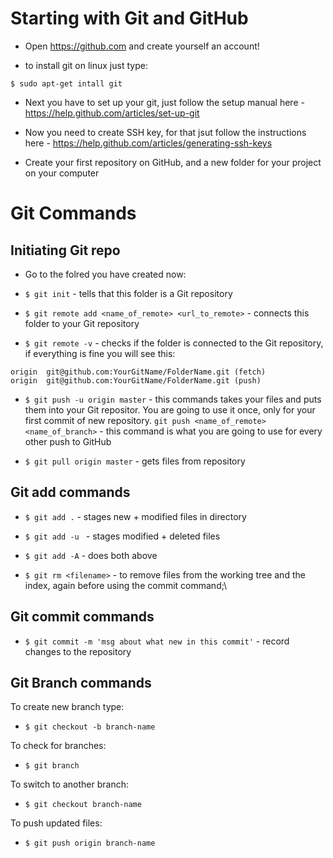 # Starting with Git and GitHub

* Open https://github.com and create yourself an account!

* to install git on linux just type:
```
$ sudo apt-get intall git
```
* Next you have to set up your git, just follow the setup manual here - https://help.github.com/articles/set-up-git

* Now you need to create SSH key, for that jsut follow the instructions here - https://help.github.com/articles/generating-ssh-keys

* Create your first repository on GitHub, and a new folder for your project on your computer

# Git Commands

## Initiating Git repo
* Go to the folred you have created now:

* ```$ git init``` - tells that this folder is a Git repository

* ```$ git remote add <name_of_remote> <url_to_remote>``` - connects this folder to your Git repository

* ```$ git remote -v``` - checks if the folder is connected to the Git repository, if everything is fine you will see this:
```
origin  git@github.com:YourGitName/FolderName.git (fetch)
origin  git@github.com:YourGitName/FolderName.git (push)
```

* ```$ git push -u origin master``` - this commands takes your files and puts them into your Git repositor. You are going to use it once, only for your first commit of new repository.
```git push <name_of_remote> <name_of_branch>``` - this command is what you are going to use for every other push to GitHub

* ```$ git pull origin master``` - gets files from repository

## Git add commands
* ```$ git add .``` - stages new + modified files in directory

* ```$ git add -u ``` - stages modified + deleted files

* ```$ git add -A``` - does both above

* ```$ git rm <filename>``` - to remove files from the working tree and the index, again before using the commit command;\

## Git commit commands

* ```$ git commit -m 'msg about what new in this commit'``` - record changes to the repository

## Git Branch commands

To create new branch type:
* ```$ git checkout -b branch-name```

To check for branches:
* ```$ git branch```

To switch to another branch:
* ```$ git checkout branch-name```

To push updated files:
* ```$ git push origin branch-name```
